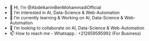 - 👋 Hi, I’m @AbdelkarimBenMohammadiOfficial
- 👀 I’m interested in AI, Data-Science & Web-Automation
- 🌱 I’m currently learning & Working on AI, Data-Science & Web-Automation
- 💞️ I’m looking to collaborate on AI, Data-Science & Web-Automation
- 📫 How to reach me - Whatsapp : +212659595992 (For Business)

<!---
AbdelkarimBenMohammadiOfficial/AbdelkarimBenMohammadiOfficial is a ✨ special ✨ repository because its `README.md` (this file) appears on your GitHub profile.
You can click the Preview link to take a look at your changes.
--->
